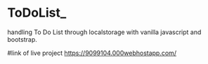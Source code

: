 # ToDoList_
handling To Do List through localstorage with vanilla javascript and bootstrap.

#link of live project
https://9099104.000webhostapp.com/
